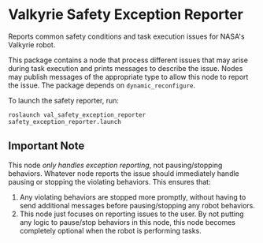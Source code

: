 # Valkyrie Safety Exception Reporter
Reports common safety conditions and task execution issues for NASA's Valkyrie robot.

This package contains a node that process different issues that may arise during task execution and prints messages to describe the issue.  Nodes may publish messages of the appropriate type to allow this node to report the issue.  The package depends on `dynamic_reconfigure`.

To launch the safety reporter, run:
```
roslaunch val_safety_exception_reporter safety_exception_reporter.launch
```

## Important Note
This node _only handles exception reporting_, not pausing/stopping behaviors.  Whatever node reports the issue should immediately handle pausing or stopping the violating behaviors.  This ensures that:

1.  Any violating behaviors are stopped more promptly, without having to send additional messages before pausing/stopping any robot behaviors.
2.  This node just focuses on reporting issues to the user.  By not putting any logic to pause/stop behaviors in this node, this node becomes completely optional when the robot is performing tasks.
